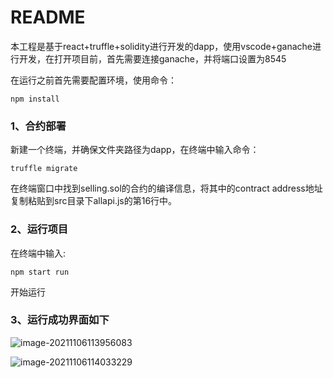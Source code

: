 # README

本工程是基于react+truffle+solidity进行开发的dapp，使用vscode+ganache进行开发，在打开项目前，首先需要连接ganache，并将端口设置为8545

在运行之前首先需要配置环境，使用命令：

```
npm install
```

### 1、合约部署

新建一个终端，并确保文件夹路径为dapp，在终端中输入命令：

```
truffle migrate
```

在终端窗口中找到selling.sol的合约的编译信息，将其中的contract address地址复制粘贴到src目录下allapi.js的第16行中。

### 2、运行项目

在终端中输入:

```
npm start run
```

开始运行

### 3、运行成功界面如下

![image-20211106113956083](../assets/picture1)

![image-20211106114033229](../assets/picture2)

